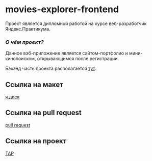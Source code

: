 # movies-explorer-frontend

Проект является дипломной работой на курсе веб-разработчик Яндекс.Практикума.

### ***О чём проект?***

Данное вэб-приложение является сайтом-портфолио и мини-кинопоиском, открывающимся после регистрации.

Бэкэнд часть проекта располагается [тут](https://github.com/DmitryBalaev/movies-explorer-api).

## Ссылка на макет

[я.диск](https://disk.yandex.ru/d/3o9RJHtxWluP8A)

## Ссылка на pull request

[pull request](https://github.com/DmitryBalaev/movies-explorer-frontend/pull/2)

## Ссылка на проект

[TAP](https://diplom.dmitrybalaev.nomoredomains.xyz/)
